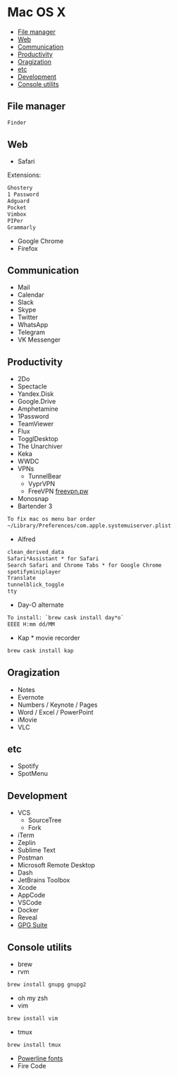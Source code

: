 # Mac OS X

* [File manager](#file*manager)
* [Web](#web)
* [Communication](#communication)
* [Productivity](#productivity)
* [Oragization](#oragization)
* [etc](#etc)
* [Development](#development)
* [Console utilits](#console-utilits)

## File manager

```txt
Finder
```

## Web

* Safari

Extensions:

```txt
Ghostery
1 Password
Adguard
Pocket
Vimbox
PIPer
Grammarly
```

* Google Chrome
* Firefox

## Communication

* Mail
* Calendar
* Slack
* Skype
* Twitter
* WhatsApp
* Telegram
* VK Messenger

## Productivity

* 2Do
* Spectacle
* Yandex.Disk
* Google.Drive
* Amphetamine
* 1Password
* TeamViewer
* Flux
* TogglDesktop
* The Unarchiver
* Keka
* WWDC
* VPNs
  * TunnelBear
  * VyprVPN
  * FreeVPN [freevpn.pw](freevpn.pw)
* Monosnap
* Bartender 3

```txt
To fix mac os menu bar order
~/Library/Preferences/com.apple.systemuiserver.plist
```

* Alfred

```txt
clean_derived_data
Safari*Assistant * for Safari
Search Safari and Chrome Tabs * for Google Chrome
spotifyminiplayer
Translate
tunnelblick_toggle
tty
```

* Day-O alternate

```txt
To install: `brew cask install day*o`
EEEE H:mm dd/MM
```

* Kap * movie recorder

```txt
brew cask install kap
```

## Oragization

* Notes
* Evernote
* Numbers / Keynote / Pages
* Word / Excel / PowerPoint
* iMovie
* VLC

## etc

* Spotify
* SpotMenu

## Development

* VCS
  * SourceTree
  * Fork
* iTerm
* Zeplin
* Sublime Text
* Postman
* Microsoft Remote Desktop
* Dash
* JetBrains Toolbox
* Xcode
* AppCode
* VSCode
* Docker
* Reveal
* [GPG Suite](https://gpgtools.org/)

## Console utilits

* brew
* rvm

```txt
brew install gnupg gnupg2
```

* oh my zsh
* vim

```txt
brew install vim
```

* tmux

```txt
brew install tmux
```

* [Powerline fonts](https://github.com/powerline/fonts)
* Fire Code
